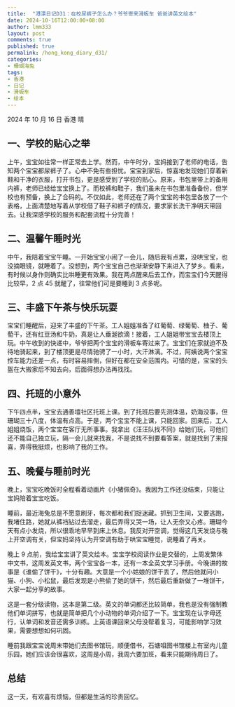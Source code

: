 ```yaml
---
title:  "港漂日记D31：在校尿裤子怎么办？爷爷寄来滑板车 爸爸讲英文绘本"
date: 2024-10-16T12:00:00+08:00
author: lmm333
layout: post
comments: true
published: true
permalink: /hong_kong_diary_d31/
categories:
- 珊瑚海兔
tags:
- 香港
- 日记
- 滑板车
- 绘本
---
```

2024 年 10 月 16 日 香港 晴

## 一、学校的贴心之举
上午，宝宝如往常一样正常去上学。然而，中午时分，宝妈接到了老师的电话，告知两个宝宝都尿裤子了。心中不免有些担忧。宝宝到家后，惊喜地发现她们穿着新鞋和干净的衣服，打开书包，更是感受到了学校的贴心。原来，书包里带上的备用内裤，老师已经给宝宝换上了。而校裤和鞋子，我们虽未在书包里准备备份，但学校也有预备，换上了合码的。不仅如此，老师还在了两个宝宝的书包里各放了一个表格，上面清楚地写着从学校借了鞋子和裤子的情况，要求家长洗干净明天带回去。让我深感学校的服务和配套流程十分完善！

## 二、温馨午睡时光
中午，我陪着宝宝午睡。一开始宝宝小闹了一会儿，随后我有点累，没哄宝宝，也没摘眼镜，就睡着了。没想到，两个宝宝自己也渐渐安静下来进入了梦乡。看来，有时候以身作则确实比哄睡更有效果。我在两点醒来后去工作，而宝宝们今天醒得比较早，2 点 45 就醒了，往常他们可是要睡到 3 点多呢。

## 三、丰盛下午茶与快乐玩耍
宝宝们睡醒后，迎来了丰盛的下午茶。工人姐姐准备了红葡萄、绿葡萄、柚子、葡萄干，还有红豆汤和牛奶，真是让人垂涎欲滴！接着，工人姐姐带宝宝去楼顶上玩。中午收到的快递中，爷爷把两个宝宝的滑板车寄过来了。宝宝们在家就迫不及待地骑起来，到了楼顶更是尽情驰骋了一小时，大汗淋漓。不过，阿姨说两个宝宝控车能力还差一点，有时容易摔倒，但好在都在安全范围内。可惜的是，宝宝的头盔在大搬家后不知去向，后面得想办法再找找。

## 四、托班的小意外
下午四点半，宝宝去通善壇社区托班上课。到了托班后要先测体温，奶海没事，但珊瑚三十八度，体温有点高。于是，两个宝宝不能上课，只能回家。回来后，工人姐姐烧饭，两个宝宝在客厅无所事事。我拿出《汪汪队找不同》给她们玩，可他们还不能自己独立玩，隔一会儿就来找我，不是说找不到要看答案，就是找到了来报喜，弄得我挺烦，也影响了我的工作。

## 五、晚餐与睡前时光
晚上，宝宝吃晚饭时全程看着动画片《小猪佩奇》。我因为工作还没结束，只能让宝妈陪着宝宝吃饭。

睡前，最近海兔总是不愿意刷牙，每次都和我们捉迷藏。抓到卫生间，又要逃跑，我堵住路，她就从裤裆钻过去溜走，最后弄得又哭一场，让人无奈又心疼。珊瑚今天有点小发烧，所以很乖地早早到床上休息。我反对开空调，觉得这几天发烧与晚上开空调有关，但宝妈坚持认为开空调有助于哄宝宝睡觉，说睡着了再关。

晚上 9 点前，我给宝宝讲了英文绘本。宝宝学校阅读作业是交替的，上周发繁体中文书，这周发英文书，两个宝宝各一本，还有一本全英文学习手册。今晚讲的故事是《谁偷了饼干》，十分有趣。大意是一个小姑娘的饼干丢了，然后他就问小猫、小狗、小松鼠，最后发现是小熊偷了她的饼干，然后最后重新做了一堆饼干，大家一起分享的故事。

这是一套分级读物，这本是第二级。英文的单词都还比较简单，我也是没有强制教他们单词拼写，也就是简单把几个小动物的单词介绍了一下。宝宝现在认字母还行，认单词和发音还需多训练。上英语课回来父母没帮着复习，可能影响学习效果，需要想想如何巩固。

睡前我跟宝宝说周末带她们去图书馆玩，顺便借书，石塘咀图书馆楼上有室内儿童乐园，她们应该会很喜欢，这周是小周，我周六要加班，看来只能期待周日了。

## 总结
这一天，有欢喜有烦恼，但都是生活的珍贵回忆。
